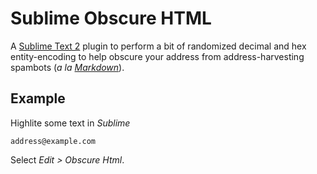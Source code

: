 # Sublime Obscure HTML

A [Sublime Text 2](https://www.sublimetext.com/2) plugin to perform a bit of 
randomized decimal and hex entity-encoding to help obscure your address from 
address-harvesting spambots
(_a la [Markdown](http://daringfireball.net/projects/markdown/syntax#autolink)_).

## Example

Highlite some text in _Sublime_

````
address@example.com
````

Select *Edit > Obscure Html*.

